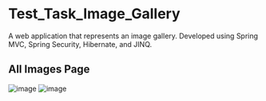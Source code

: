 # Test_Task_Image_Gallery
A web application that represents an image gallery. Developed using Spring MVC, Spring Security, Hibernate, and JINQ.

## All Images Page
![image](https://github.com/Egor-Malyhin/Test_Task_Image_Gallery/assets/142899094/0feeb2e2-ef7a-4f78-923c-6b0b2d9295a1)
![image](https://github.com/Egor-Malyhin/Test_Task_Image_Gallery/assets/142899094/01eec5e6-ff69-456c-8005-afd61db85736)

